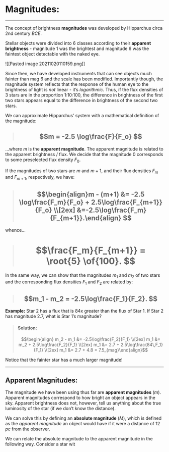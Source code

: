 # Magnitudes:
***

The concept of brightness **magnitudes** was developed by Hipparchus circa 2nd century *BCE*.

Stellar objects were divided into 6 classes according to their **apparent brightness** - magnitude 1 was the brightest and magnitude 6 was the faintest object detectable with the naked eye. 

![[Pasted image 20211020110159.png]]

Since then, we have developed instruments that  can see objects much fainter than mag 6 and the scale has been modified. Importantly though, the magnitude system reflects that the response of the human eye to the brightness of light is *not* linear - it’s *logarithmic*. Thus, if the flux densities of 3 stars 	are in the proportion 1:10:100, the difference in brightness of the first two stars appears equal to the difference in brightness of the second two stars. 

We can approximate Hipparchus’ system with a mathematical definition of the magnitude:

> ## $$m = -2.5 \log\frac{F}{F_o} $$

…where $m$ is the **apparent magnitude**. The apparent magnitude is related to the apparent brightness / flux. We decide that the magnitude $0$ corresponds to some preselected flux density $F_0$. 

If the magnitudes of two stars are $m$ and $m+1$, and their flux densities $F_m$ and $F_{m+1}$, respectively, we have:

> ## $$\begin{align}m - (m+1) &= -2.5 \log\frac{F_m}{F_o} + 2.5\log\frac{F_{m+1}}{F_o} \\[2ex] &=-2.5\log\frac{F_m}{F_{m+1}}.\end{align} $$

whence…

> # $$\frac{F_m}{F_{m+1}} = \root{5}  \of{100}.  $$


In the same way, we can show that the magnitudes $m_1$ and $m_2$ of two stars and the corresponding flux densities $F_1$ and $F_2$ are related by:

> ## $$m_1 - m_2 = -2.5\log\frac{F_1}{F_2}. $$

**Example:** Star 2 has a flux that is 84x greater than the flux of Star 1. If Star 2 has magnitude $2.7$, what is Star 1’s magnitude?

> #### Solution:
>
> $$\begin{align} m_2 - m_1 &= -2.5\log\frac{F_2}{F_1} \\[2ex] m_1 &= m_2 + 2.5\log\frac{F_2}{F_1} \\[2ex] m_1 &= 2.7  + 2.5\log\frac{84\,F_1}{F_1} \\[2ex] m_1 &= 2.7 + 4.8 = 7.5_{mag}\end{align}$$

Notice that the fainter star has a much larger magnitude!

***

## Apparent Magnitudes:

The magnitude we have been using thus far are **apparent magnitudes** ($m$). Apparent magnitudes correspond to how bright an object appears in the sky. Apparent brightness does not, however, tell us anything about the true luminosity of the star (if we don’t know the distance). 

We can solve this by defining an **absolute magnitude** $(M)$, which is defined as the *apparent magnitude* an object would have if it were a distance of $12\,pc$ from the observer. 

We can relate the absolute magnitude to the apparent magnitude in the following way. Consider a star wit
